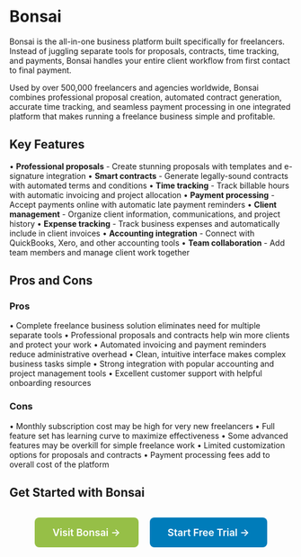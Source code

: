 # Bonsai

Bonsai is the all-in-one business platform built specifically for freelancers. Instead of juggling separate tools for proposals, contracts, time tracking, and payments, Bonsai handles your entire client workflow from first contact to final payment.

Used by over 500,000 freelancers and agencies worldwide, Bonsai combines professional proposal creation, automated contract generation, accurate time tracking, and seamless payment processing in one integrated platform that makes running a freelance business simple and profitable.

## Key Features

• **Professional proposals** - Create stunning proposals with templates and e-signature integration
• **Smart contracts** - Generate legally-sound contracts with automated terms and conditions
• **Time tracking** - Track billable hours with automatic invoicing and project allocation
• **Payment processing** - Accept payments online with automatic late payment reminders
• **Client management** - Organize client information, communications, and project history
• **Expense tracking** - Track business expenses and automatically include in client invoices
• **Accounting integration** - Connect with QuickBooks, Xero, and other accounting tools
• **Team collaboration** - Add team members and manage client work together

## Pros and Cons

### Pros
• Complete freelance business solution eliminates need for multiple separate tools
• Professional proposals and contracts help win more clients and protect your work
• Automated invoicing and payment reminders reduce administrative overhead
• Clean, intuitive interface makes complex business tasks simple
• Strong integration with popular accounting and project management tools
• Excellent customer support with helpful onboarding resources

### Cons
• Monthly subscription cost may be high for very new freelancers
• Full feature set has learning curve to maximize effectiveness
• Some advanced features may be overkill for simple freelance work
• Limited customization options for proposals and contracts
• Payment processing fees add to overall cost of the platform

## Get Started with Bonsai

<div style="text-align: center; margin: 2rem 0;">
  <a href="https://www.hellobonsai.com" target="_blank" rel="noopener noreferrer" style="display: inline-block; background: #96BF47; color: white; padding: 1rem 2rem; text-decoration: none; border-radius: 8px; font-weight: 600; font-size: 1.1rem; margin-right: 1rem;">Visit Bonsai →</a>
  <a href="https://www.hellobonsai.com/signup" target="_blank" rel="noopener noreferrer" style="display: inline-block; background: #007cba; color: white; padding: 1rem 2rem; text-decoration: none; border-radius: 8px; font-weight: 600; font-size: 1.1rem;">Start Free Trial →</a>
</div>